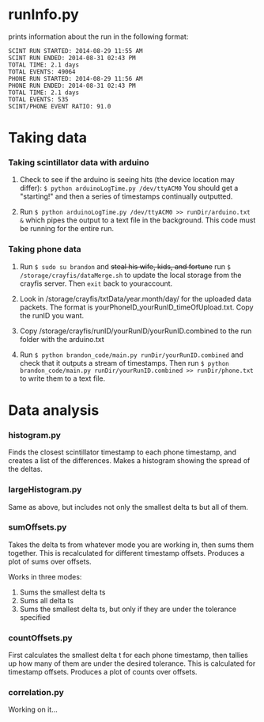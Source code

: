 # runInfo.py

prints information about the run in the following format:

```
SCINT RUN STARTED: 2014-08-29 11:55 AM
SCINT RUN ENDED: 2014-08-31 02:43 PM
TOTAL TIME: 2.1 days
TOTAL EVENTS: 49064 
PHONE RUN STARTED: 2014-08-29 11:56 AM
PHONE RUN ENDED: 2014-08-31 02:43 PM
TOTAL TIME: 2.1 days
TOTAL EVENTS: 535 
SCINT/PHONE EVENT RATIO: 91.0 
```

# Taking data

### Taking scintillator data with arduino

  1) Check to see if the arduino is seeing hits (the device location may differ):
`$ python arduinoLogTime.py /dev/ttyACM0` You should get a "starting!" and then a series of timestamps continually outputted. 

  2) Run `$ python arduinoLogTime.py /dev/ttyACM0 >> runDir/arduino.txt &` which pipes the output to a text file in the background. This code must be running for the entire run.

### Taking phone data

  1) Run `$ sudo su brandon` and ~~steal his wife, kids, and fortune~~ run `$ /storage/crayfis/dataMerge.sh` to update the local storage from the crayfis server. Then `exit` back to youraccount.

  2) Look in /storage/crayfis/txtData/year.month/day/ for the uploaded data packets. The format is yourPhoneID_yourRunID_timeOfUpload.txt. Copy the runID you want.

  3) Copy /storage/crayfis/runID/yourRunID/yourRunID.combined to the run folder with the arduino.txt

  4) Run `$ python brandon_code/main.py runDir/yourRunID.combined` and check that it outputs a stream of timestamps. Then run `$ python brandon_code/main.py runDir/yourRunID.combined >> runDir/phone.txt` to write them to a text file.

# Data analysis

### histogram.py

Finds the closest scintillator timestamp to each phone timestamp, and creates a list of the differences. Makes a histogram showing the spread of the deltas.

### largeHistogram.py

Same as above, but includes not only the smallest delta ts but all of them.

### sumOffsets.py

Takes the delta ts from whatever mode you are working in, then sums them together. This is recalculated for different timestamp offsets. Produces a plot of sums over offsets.

Works in three modes:  
  1. Sums the smallest delta ts  
  2. Sums all delta ts  
  3. Sums the smallest delta ts, but only if they are under the tolerance specified  

### countOffsets.py

First calculates the smallest delta t for each phone timestamp, then tallies up how many of them are under the desired tolerance. This is calculated for timestamp offsets. Produces a plot of counts over offsets.

### correlation.py

Working on it...
